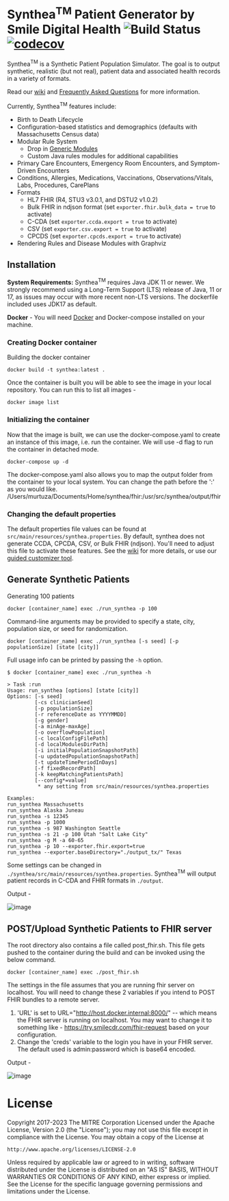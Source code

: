 # Synthea<sup>TM</sup> Patient Generator by Smile Digital Health ![Build Status](https://github.com/synthetichealth/synthea/workflows/.github/workflows/ci-build-test.yml/badge.svg?branch=master) [![codecov](https://codecov.io/gh/synthetichealth/synthea/branch/master/graph/badge.svg)](https://codecov.io/gh/synthetichealth/synthea)

Synthea<sup>TM</sup> is a Synthetic Patient Population Simulator. The goal is to output synthetic, realistic (but not real), patient data and associated health records in a variety of formats.

Read our [wiki](https://github.com/synthetichealth/synthea/wiki) and [Frequently Asked Questions](https://github.com/synthetichealth/synthea/wiki/Frequently-Asked-Questions) for more information.

Currently, Synthea<sup>TM</sup> features include:
- Birth to Death Lifecycle
- Configuration-based statistics and demographics (defaults with Massachusetts Census data)
- Modular Rule System
  - Drop in [Generic Modules](https://github.com/synthetichealth/synthea/wiki/Generic-Module-Framework)
  - Custom Java rules modules for additional capabilities
- Primary Care Encounters, Emergency Room Encounters, and Symptom-Driven Encounters
- Conditions, Allergies, Medications, Vaccinations, Observations/Vitals, Labs, Procedures, CarePlans
- Formats
  - HL7 FHIR (R4, STU3 v3.0.1, and DSTU2 v1.0.2)
  - Bulk FHIR in ndjson format (set `exporter.fhir.bulk_data = true` to activate)
  - C-CDA (set `exporter.ccda.export = true` to activate)
  - CSV (set `exporter.csv.export = true` to activate)
  - CPCDS (set `exporter.cpcds.export = true` to activate)
- Rendering Rules and Disease Modules with Graphviz


## Installation

**System Requirements:**
Synthea<sup>TM</sup> requires Java JDK 11 or newer. We strongly recommend using a Long-Term Support (LTS) release of Java, 11 or 17, as issues may occur with more recent non-LTS versions. The dockerfile included uses JDK17 as default.

<b>Docker</b> - You will need [Docker](https://docs.docker.com/engine/install/) and Docker-compose installed on your machine.

### Creating Docker container
Building the docker container
```
docker build -t synthea:latest .
```

Once the container is built you will be able to see the image in your local repository. You can run this to list all images - 
```
docker image list
```

### Initializing the container
Now that the image is built, we can use the docker-compose.yaml to create an instance of this image, i.e. run the container. We will use -d flag to run the container in detached mode.
```
docker-compose up -d
```
The docker-compose.yaml also allows you to map the output folder from the container to your local system.
You can change the path before the ':' as you would like.
/Users/murtuza/Documents/Home/synthea/fhir:/usr/src/synthea/output/fhir


### Changing the default properties
The default properties file values can be found at `src/main/resources/synthea.properties`.
By default, synthea does not generate CCDA, CPCDA, CSV, or Bulk FHIR (ndjson). You'll need to
adjust this file to activate these features.  See the [wiki](https://github.com/synthetichealth/synthea/wiki)
for more details, or use our [guided customizer tool](https://synthetichealth.github.io/spt/#/customizer).



## Generate Synthetic Patients
Generating 100 patients
```
docker [container_name] exec ./run_synthea -p 100
```

Command-line arguments may be provided to specify a state, city, population size, or seed for randomization.
```
docker [container_name] exec ./run_synthea [-s seed] [-p populationSize] [state [city]]
```

Full usage info can be printed by passing the `-h` option.
```
$ docker [container_name] exec ./run_synthea -h     

> Task :run
Usage: run_synthea [options] [state [city]]
Options: [-s seed]
         [-cs clinicianSeed]
         [-p populationSize]
         [-r referenceDate as YYYYMMDD]
         [-g gender]
         [-a minAge-maxAge]
         [-o overflowPopulation]
         [-c localConfigFilePath]
         [-d localModulesDirPath]
         [-i initialPopulationSnapshotPath]
         [-u updatedPopulationSnapshotPath]
         [-t updateTimePeriodInDays]
         [-f fixedRecordPath]
         [-k keepMatchingPatientsPath]
         [--config*=value]
          * any setting from src/main/resources/synthea.properties

Examples:
run_synthea Massachusetts
run_synthea Alaska Juneau
run_synthea -s 12345
run_synthea -p 1000
run_synthea -s 987 Washington Seattle
run_synthea -s 21 -p 100 Utah "Salt Lake City"
run_synthea -g M -a 60-65
run_synthea -p 10 --exporter.fhir.export=true
run_synthea --exporter.baseDirectory="./output_tx/" Texas
```

Some settings can be changed in `./synthea/src/main/resources/synthea.properties`.
Synthea<sup>TM</sup> will output patient records in C-CDA and FHIR formats in `./output`.

Output - 

![image](https://github.com/mmotorwala/synthea/assets/111542130/1c30a8bf-6dae-40cd-b7ab-3893aae823fd)


## POST/Upload Synthetic Patients to FHIR server
The root directory also contains a file called post_fhir.sh. This file gets pushed to the container during the build and can be invoked using the below command. 
```
docker [container_name] exec ./post_fhir.sh
```
The settings in the file assumes that you are running fhir server on localhost. You will need to change these 2 variables if you intend to POST FHIR bundles to a remote server. 
1. 'URL' is set to URL="http://host.docker.internal:8000/" -- which means the FHIR server is running on localhost. You may want to change it to something like - https://try.smilecdr.com/fhir-request based on your configuration.
2. Change the 'creds' variable to the login you have in your FHIR server. The default used is admin:password which is base64 encoded.

Output - 

![image](https://github.com/mmotorwala/synthea/assets/111542130/ba84c950-d217-470d-968c-13ff91545273)


# License

Copyright 2017-2023 The MITRE Corporation
Licensed under the Apache License, Version 2.0 (the "License");
you may not use this file except in compliance with the License.
You may obtain a copy of the License at

    http://www.apache.org/licenses/LICENSE-2.0

Unless required by applicable law or agreed to in writing, software
distributed under the License is distributed on an "AS IS" BASIS,
WITHOUT WARRANTIES OR CONDITIONS OF ANY KIND, either express or implied.
See the License for the specific language governing permissions and
limitations under the License.
